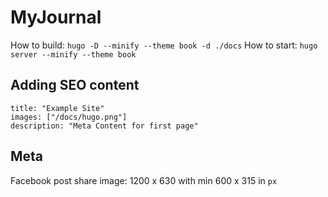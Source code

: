 # MyJournal

How to build: `hugo -D --minify --theme book -d ./docs`
How to start: `hugo server --minify --theme book`

## Adding SEO content

```
title: "Example Site"
images: ["/docs/hugo.png"]
description: "Meta Content for first page"
```

## Meta

Facebook post share image: 1200 x 630 with min 600 x 315 in `px`